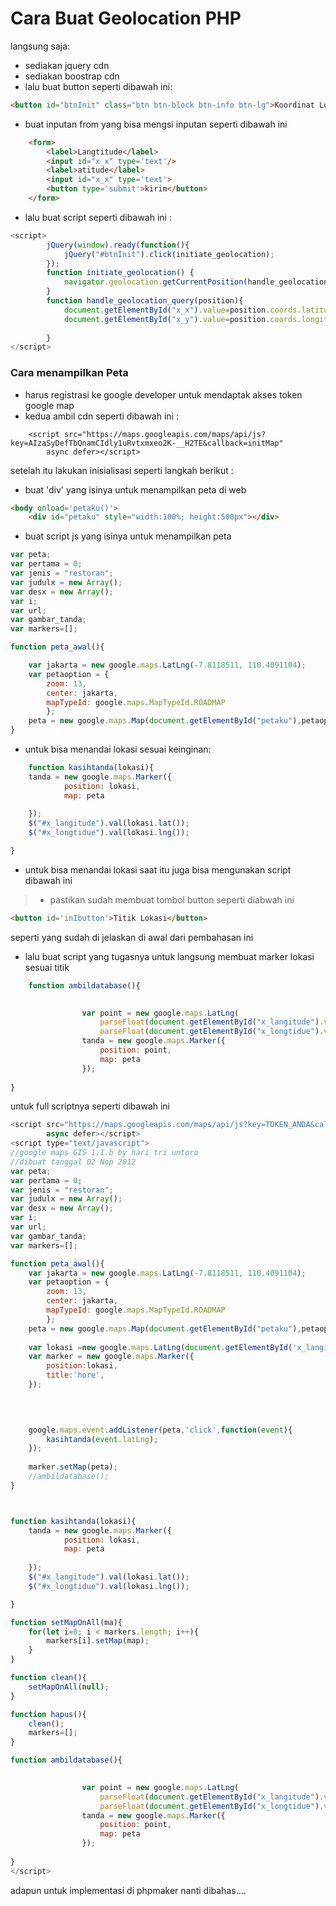 # Cara Buat Geolocation PHP
langsung saja:
- sediakan jquery cdn
- sediakan boostrap cdn
- lalu buat button seperti dibawah ini:
```html
<button id="btnInit" class="btn btn-block btn-info btn-lg">Koordinat Lokasi</button>
```
- buat inputan from yang bisa mengsi inputan seperti dibawah ini
```html
    <form>
        <label>Langtitude</label>
        <input id="x_x" type='text'/>
        <label>atitude</label>
        <input id="x_x" type='text'>
        <button type='submit'>kirim</button>
    </form>
```
- lalu buat script seperti dibawah ini :
```javascript
<script>  
        jQuery(window).ready(function(){  
            jQuery("#btnInit").click(initiate_geolocation);  
        });  
        function initiate_geolocation() {  
            navigator.geolocation.getCurrentPosition(handle_geolocation_query);  
        }  
        function handle_geolocation_query(position){  
			document.getElementById("x_x").value=position.coords.latitude;
			document.getElementById("x_y").value=position.coords.longitude;
					
        }  
</script>
```
### Cara menampilkan Peta 
- harus registrasi ke google developer untuk mendaptak akses token google map
- kedua ambil cdn seperti dibawah ini :
```
    <script src="https://maps.googleapis.com/maps/api/js?key=AIzaSyDefTbQnamCIdly1uRvtxmxeo2K-__H2TE&callback=initMap"
		async defer></script>
```
setelah itu lakukan inisialisasi  seperti langkah berikut :
- buat 'div' yang isinya untuk menampilkan peta di web 
```html
<body onload='petaku()'>
    <div id="petaku" style="width:100%; height:500px"></div>
```
- buat  script js yang isinya untuk menampilkan peta
```javascript
var peta;
var pertama = 0;
var jenis = "restoran";
var judulx = new Array();
var desx = new Array();
var i;
var url;
var gambar_tanda;
var markers=[];

function peta_awal(){

    var jakarta = new google.maps.LatLng(-7.8118511, 110.4091104);
    var petaoption = {
        zoom: 13,
        center: jakarta,
        mapTypeId: google.maps.MapTypeId.ROADMAP
        };
    peta = new google.maps.Map(document.getElementById("petaku"),petaoption);
}
```
- untuk bisa menandai lokasi sesuai keinginan:
```javascript
    function kasihtanda(lokasi){
    tanda = new google.maps.Marker({
            position: lokasi,
            map: peta
            
    });
    $("#x_langitude").val(lokasi.lat());
    $("#x_longtidue").val(lokasi.lng());

}
```
- untuk bisa menandai lokasi saat itu juga bisa mengunakan script dibawah ini

> - pastikan sudah membuat tombol button seperti diabwah ini 
```html
<button id='inIbutton'>Titik Lokasi</button>
```
seperti yang sudah di jelaskan di awal dari pembahasan ini
- lalu buat script yang tugasnya untuk langsung membuat marker lokasi sesuai titik 
```javascript
    function ambildatabase(){
           

                var point = new google.maps.LatLng(
                    parseFloat(document.getElementById("x_langitude").value),
                    parseFloat(document.getElementById("x_longtidue").value));
                tanda = new google.maps.Marker({
                    position: point,
                    map: peta
                });
                
}
```
untuk full scriptnya seperti dibawah ini
```javascript
<script src="https://maps.googleapis.com/maps/api/js?key=TOKEN_ANDA&callback=initMap"
		async defer></script>
<script type="text/javascript">
//google maps GIS 1.1.b by hari tri untoro
//dibuat tanggal 02 Nop 2012
var peta;
var pertama = 0;
var jenis = "restoran";
var judulx = new Array();
var desx = new Array();
var i;
var url;
var gambar_tanda;
var markers=[];

function peta_awal(){
    var jakarta = new google.maps.LatLng(-7.8118511, 110.4091104);
    var petaoption = {
        zoom: 13,
        center: jakarta,
        mapTypeId: google.maps.MapTypeId.ROADMAP
        };
    peta = new google.maps.Map(document.getElementById("petaku"),petaoption);
    
	var lokasi =new google.maps.LatLng(document.getElementById('x_langitude').value,document.getElementById('x_longtidue').value);
	var marker = new google.maps.Marker({
		position:lokasi,
		title:'hore',
	});


	
	
	google.maps.event.addListener(peta,'click',function(event){
        kasihtanda(event.latLng);
    });
	
	marker.setMap(peta);
    //ambildatabase();
}



function kasihtanda(lokasi){
    tanda = new google.maps.Marker({
            position: lokasi,
            map: peta
            
    });
    $("#x_langitude").val(lokasi.lat());
    $("#x_longtidue").val(lokasi.lng());

}

function setMapOnAll(ma){
	for(let i=0; i < markers.length; i++){
		markers[i].setMap(map);
	}
}

function clean(){
	setMapOnAll(null);
}

function hapus(){
	clean();
	markers=[];
}

function ambildatabase(){
           

                var point = new google.maps.LatLng(
                    parseFloat(document.getElementById("x_langitude").value),
                    parseFloat(document.getElementById("x_longtidue").value));
                tanda = new google.maps.Marker({
                    position: point,
                    map: peta
                });
                
}
</script>
```
adapun untuk implementasi di phpmaker nanti dibahas....

